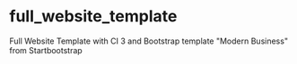 # full_website_template
Full Website Template with CI 3 and Bootstrap template "Modern Business" from Startbootstrap
